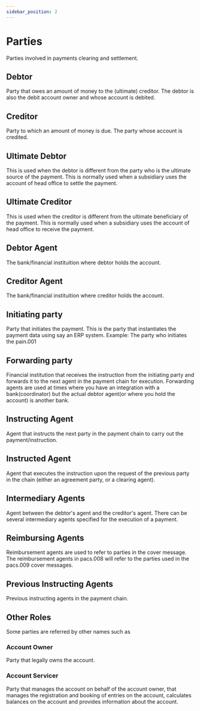 ```yaml
---
sidebar_position: 2
---
```


# Parties

Parties involved in payments clearing and settlement.

## Debtor

Party that owes an amount of money to the (ultimate) creditor. The debtor is also the debit account owner and whose account is debited.

## Creditor

Party to which an amount of money is due. The party whose account is credited.

## Ultimate Debtor

This is used when the debtor is different from the party who is the ultimate source of the payment. This is normally used when a subsidiary uses the account of head office to settle the payment.

## Ultimate Creditor

This is used when the creditor is different from the ultimate beneficiary of the payment. This is normally used when a subsidiary uses the account of head office to receive the payment.

## Debtor Agent

The bank/financial instituition where debtor holds the account.

## Creditor Agent

The bank/financial instituition where creditor holds the account.

## Initiating party

Party that initiates the payment. This is the party that instantiates the payment data using say an ERP system.
Example: The party who initiates the pain.001

## Forwarding party

Financial institution that receives the instruction from the initiating party and forwards it to the next agent in the payment chain for execution. Forwarding agents are used at times where you have an integration with a bank(coordinator) but the actual debtor agent(or where you hold the account) is another bank.

## Instructing Agent

Agent that instructs the next party in the payment chain to carry out the payment/instruction.

## Instructed Agent

Agent that executes the instruction upon the request of the previous party in the chain (either an agreement party, or a clearing agent).

## Intermediary Agents

Agent between the debtor's agent and the creditor's agent. There can be several intermediary agents specified for the execution of a payment.

## Reimbursing Agents

Reimbursement agents are used to refer to parties in the cover message. The reimbursement agents in pacs.008 will refer to the parties used in the pacs.009 cover messages.

## Previous Instructing Agents

Previous instructing agents in the payment chain.

## Other Roles

Some parties are referred by other names such as

### Account Owner

Party that legally owns the account.

### Account Servicer

Party that manages the account on behalf of the account owner, that manages the registration and booking of entries on the account, calculates balances on the account and provides information about the account.
